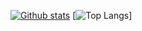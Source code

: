 [![Github stats](https://github-readme-stats.vercel.app/api?username=MelidaZ&theme=yeblu&count_private=true&include_all_commits=true)](#)
[![Top Langs](https://github-readme-stats.vercel.app/api/top-langs/?username=MelidaZ)]
